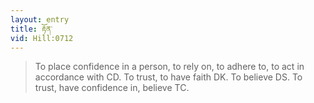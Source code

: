```yaml
---
layout: entry
title: རྟོན་
vid: Hill:0712
---
```

> To place confidence in a person, to rely on, to adhere to, to act in accordance with CD. To trust, to have faith DK. To believe DS. To trust, have confidence in, believe TC.
